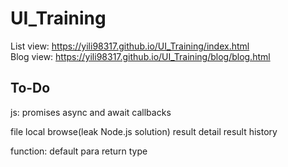 # UI_Training
List view:
https://yili98317.github.io/UI_Training/index.html  
Blog view:
https://yili98317.github.io/UI_Training/blog/blog.html


## To-Do
js:
promises
async and await
callbacks


file local browse(leak Node.js solution)
result detail
result history










































function:
    default para
    return type
